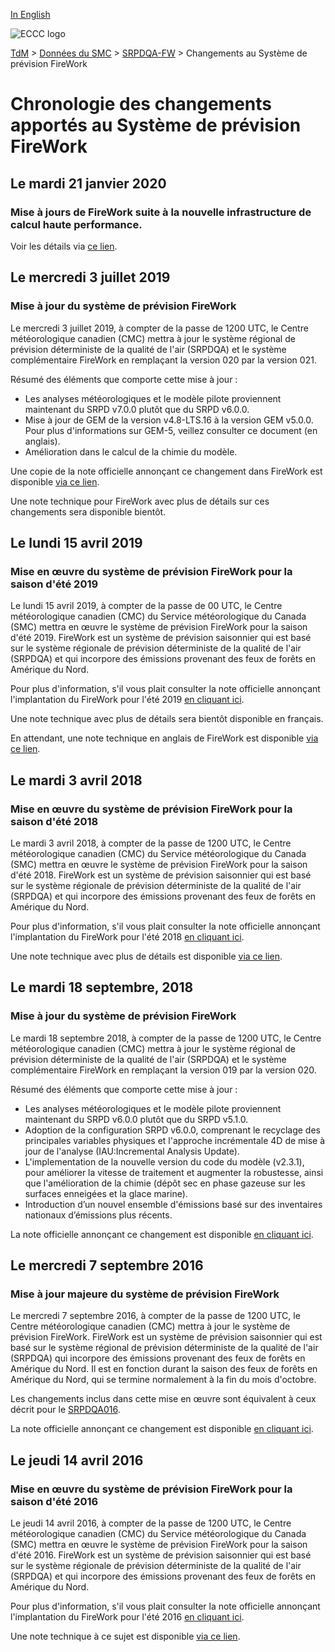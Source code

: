 [In English](changelog_raqdps-fw_en.md)

![ECCC logo](../../img_eccc-logo.png)

[TdM](../../readme_fr.md) > [Données du SMC](../readme_fr.md) > [SRPDQA-FW](readme_raqdps-fw_fr.md) > Changements au Système de prévision FireWork

# Chronologie des changements apportés au Système de prévision FireWork

## Le mardi 21 janvier 2020

### Mise à jours de FireWork suite à la nouvelle infrastructure de calcul haute performance. 

Voir les détails via [ce lien](../changelog_multisystems_fr.md).

## Le mercredi 3 juillet 2019

### Mise à jour du système de prévision FireWork

Le mercredi 3 juillet 2019, à compter de la passe de 1200 UTC, le Centre météorologique canadien (CMC) mettra à jour le système régional de prévision déterministe de la qualité de l'air (SRPDQA) et le système complémentaire FireWork en remplaçant la version 020 par la version 021.

Résumé des éléments que comporte cette mise à jour :

* Les analyses météorologiques et le modèle pilote proviennent maintenant du SRPD v7.0.0 plutôt que du SRPD v6.0.0.
* Mise à jour de GEM de la version v4.8-LTS.16 à la version GEM v5.0.0. Pour plus d'informations sur GEM-5, veillez consulter ce document (en anglais).
* Amélioration dans le calcul de la chimie du modèle.

Une copie de la note officielle annonçant ce changement dans FireWork est disponible [via ce lien](https://dd.meteo.gc.ca/doc/genots/2019/06/28/NOCN03_CWAO_281935___12903).

Une note technique pour FireWork avec plus de détails sur ces changements sera disponible bientôt.


## Le lundi 15 avril 2019

### Mise en œuvre du système de prévision FireWork pour la saison d'été 2019

Le lundi 15 avril 2019, à compter de la passe de 00 UTC, le Centre météorologique canadien (CMC) du Service météorologique du Canada (SMC) mettra en œuvre le système de prévision FireWork pour la saison d'été 2019. FireWork est un système de prévision saisonnier qui est basé sur le système régionale de prévision déterministe de la qualité de l'air (SRPDQA) et qui incorpore des émissions provenant des feux de forêts en Amérique du Nord.

Pour plus d'information, s'il vous plait consulter la note officielle annonçant l'implantation du FireWork pour l'été 2019 [en cliquant ici](https://dd.meteo.gc.ca/doc/genots/2019/04/15/NOCN03_CWAO_151930___14392).

Une note technique avec plus de détails sera bientôt disponible en français.

En attendant, une note technique en anglais de FireWork est disponible [via ce lien](https://collaboration.cmc.ec.gc.ca/cmc/CMOI/product_guide/docs/tech_notes/technote_raqdps020.2fw_20190415_e.pdf).

## Le mardi 3 avril 2018

### Mise en œuvre du système de prévision FireWork pour la saison d'été 2018

Le mardi 3 avril 2018, à compter de la passe de 1200 UTC, le Centre météorologique canadien (CMC) du Service météorologique du Canada (SMC) mettra en œuvre le système de prévision FireWork pour la saison d'été 2018. FireWork est un système de prévision saisonnier qui est basé sur le système régionale de prévision déterministe de la qualité de l'air (SRPDQA) et qui incorpore des émissions provenant des feux de forêts en Amérique du Nord.

Pour plus d'information, s'il vous plait consulter la note officielle annonçant l'implantation du FireWork pour l'été 2018 [en cliquant ici](https://dd.meteo.gc.ca/doc/genots/2018/04/03/NOCN03_CWAO_031838___00001).

Une note technique avec plus de détails est disponible [via ce lien](https://collaboration.cmc.ec.gc.ca/cmc/CMOI/product_guide/docs/tech_notes/technote_raqdps015fw_20160428_f.pdf).

## Le mardi 18 septembre, 2018

### Mise à jour du  système de prévision FireWork

Le mardi 18 septembre 2018, à compter de la passe de 1200 UTC, le Centre météorologique canadien (CMC) mettra à jour le système régional de prévision déterministe de la qualité de l'air (SRPDQA) et le système complémentaire FireWork en remplaçant la version 019 par la version 020.

Résumé des éléments que comporte cette mise à jour :

* Les analyses météorologiques et le modèle pilote proviennent maintenant du SRPD v6.0.0 plutôt que du SRPD v5.1.0.
* Adoption de la configuration SRPD v6.0.0, comprenant le recyclage des principales variables physiques et l'approche incrémentale 4D de mise à jour de l'analyse (IAU:Incremental Analysis Update).
* L'implementation de la nouvelle version du code du modèle (v2.3.1), pour améliorer la vitesse de traitement et augmenter la robustesse, ainsi que l'amélioration de la chimie (dépôt sec en phase gazeuse sur les surfaces enneigées et la glace marine).
* Introduction d’un nouvel ensemble d'émissions basé sur des inventaires nationaux d’émissions plus récents.

La note officielle annonçant ce changement est disponible [en cliquant ici](https://dd.meteo.gc.ca/doc/genots/2018/09/17/NOCN03_CWAO_171403___42412).

## Le mercredi 7 septembre 2016

### Mise à jour majeure du système de prévision FireWork

Le mercredi 7 septembre 2016, à compter de la passe de 1200 UTC, le Centre météorologique canadien (CMC) mettra à jour le système de prévision FireWork. FireWork est un système de prévision saisonnier qui est basé sur le système régional de prévision déterministe de la qualité de l'air (SRPDQA) qui incorpore des émissions provenant des feux de forêts en Amérique du Nord. Il est en fonction durant la saison des feux de forêts en Amérique du Nord, qui se termine normalement à la fin du mois d'octobre.

Les changements inclus dans cette mise en œuvre sont équivalent à ceux décrit pour le [SRPDQA016](/../nwp_raqdps/changelog_raqdps_fr.md).

La note officielle annonçant ce changement est disponible [en cliquant ici](https://dd.meteo.gc.ca/doc/genots/2016/04/13/NOCN03_CWAO_131900___00844).

## Le jeudi 14 avril 2016

### Mise en œuvre du système de prévision FireWork pour la saison d'été 2016

Le jeudi 14 avril 2016, à compter de la passe de 1200 UTC, le Centre météorologique canadien (CMC) du Service météorologique du Canada (SMC) mettra en œuvre le système de prévision FireWork pour la saison d'été 2016. FireWork est un système de prévision saisonnier qui est basé sur le système régionale de prévision déterministe de la qualité de l'air (SRPDQA) et qui incorpore des émissions provenant des feux de forêts en Amérique du Nord.

Pour plus d'information, s'il vous plait consulter la note officielle annonçant l'implantation du FireWork pour l'été 2016 [en cliquant ici](https://dd.meteo.gc.ca/doc/genots/2016/04/13/NOCN03_CWAO_131900___00844).

Une note technique à ce sujet est disponible [via ce lien](https://collaboration.cmc.ec.gc.ca/cmc/CMOI/product_guide/docs/tech_notes/technote_raqdps015fw_20160428_f.pdf).